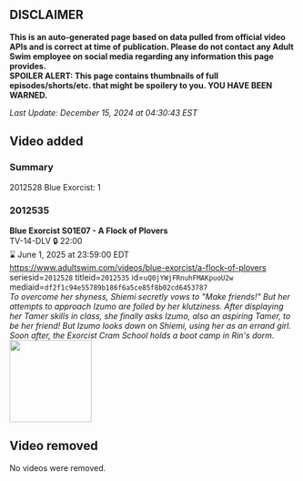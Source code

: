 ## DISCLAIMER
**This is an auto-generated page based on data pulled from official video APIs and is correct at time of publication. Please do not contact any Adult Swim employee on social media regarding any information this page provides.**  
**SPOILER ALERT: This page contains thumbnails of full episodes/shorts/etc. that might be spoilery to you. YOU HAVE BEEN WARNED.**  

_Last Update: December 15, 2024 at 04:30:43 EST_
## Video added
### Summary
2012528 Blue Exorcist: 1  
### 2012535
**Blue Exorcist S01E07 - A Flock of Plovers**  
TV-14-DLV 🔒 22:00  
⌛ June 1, 2025 at 23:59:00 EDT  
https://www.adultswim.com/videos/blue-exorcist/a-flock-of-plovers  
seriesid=`2012528` titleid=`2012535` id=`uQ0jYWjFRnuhFMAKpuoU2w` mediaid=`df2f1c94e55789b186f6a5ce85f8b02cd6453787`  
_To overcome her shyness, Shiemi secretly vows to "Make friends!" But her attempts to approach Izumo are foiled by her klutziness. After displaying her Tamer skills in class, she finally asks Izumo, also an aspiring Tamer, to be her friend! But Izumo looks down on Shiemi, using her as an errand girl. Soon after, the Exorcist Cram School holds a boot camp in Rin's dorm._  
<a href="https://i.cdn.turner.com/adultswim/big/video/episode-thumbs-16x9/blueexorcist_cc_007_pt4-02.jpg"><img src="https://i.cdn.turner.com/adultswim/big/video/episode-thumbs-16x9/blueexorcist_cc_007_pt4-02.jpg" height="144px" /></a>
## Video removed
No videos were removed.  
